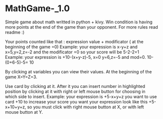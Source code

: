 # MathGame-_1.0
Simple game about math writted in python + kivy. Win condition is having more points at the end of the game than your opponent. For more rules read readme :)

Your points counted like that : expression value + modificator ( at the beginning of the game =0)
Example:  your expression is x-y+z  and x=5,y=2,z=-2 and the modificator =0 so your score will be 5-2-2=1
Example: your expression is +10-(x+y-z)-5, x=0 y=6,z=-5 and  mod=0. 10-(0+6-5)-5= 10


By clicking at variables you can view their values. At the beginning of the game X=Y=Z=3.

Use card by clicking at it. After it you can insert number in highlighted position by clicking at it with right or left mouse button for
choosing in which side to insert. 
Example: your expression is +5-x+y+z you want to use card +10 to increase your score you want your 
expression look like this +5-x+10+y+z, so you must click with right mouse button at  X, or with left mouse button at Y.

